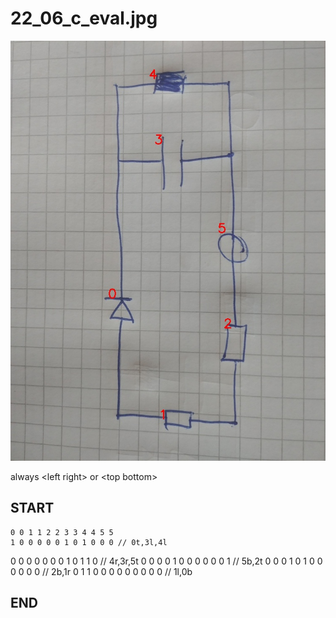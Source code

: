 
# 22_06_c_eval.jpg
![img](22_06_c_eval_idxs.jpg)

always \<left right> or \<top bottom>

## START

	0 0 1 1 2 2 3 3 4 4 5 5
	1 0 0 0 0 0 1 0 1 0 0 0 // 0t,3l,4l
0 0 0 0 0 0 0 1 0 1 1 0 // 4r,3r,5t
0 0 0 0 1 0 0 0 0 0 0 1 // 5b,2t
0 0 0 1 0 1 0 0 0 0 0 0 // 2b,1r
0 1 1 0 0 0 0 0 0 0 0 0 // 1l,0b

## END

            